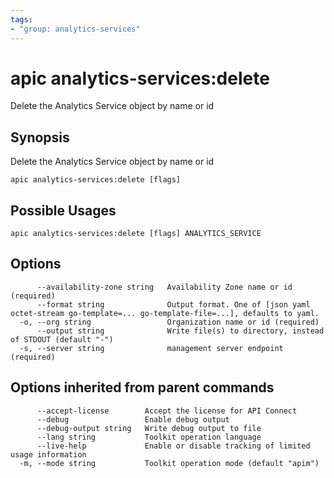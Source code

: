 ```yaml
---
tags:
- "group: analytics-services"
---
```

# apic analytics-services:delete

Delete the Analytics Service object by name or id

## Synopsis

Delete the Analytics Service object by name or id

```
apic analytics-services:delete [flags]
```

## Possible Usages

```
apic analytics-services:delete [flags] ANALYTICS_SERVICE
```

## Options

```
      --availability-zone string   Availability Zone name or id (required)
      --format string              Output format. One of [json yaml octet-stream go-template=... go-template-file=...], defaults to yaml.
  -o, --org string                 Organization name or id (required)
      --output string              Write file(s) to directory, instead of STDOUT (default "-")
  -s, --server string              management server endpoint (required)
```

## Options inherited from parent commands

```
      --accept-license        Accept the license for API Connect
      --debug                 Enable debug output
      --debug-output string   Write debug output to file
      --lang string           Toolkit operation language
      --live-help             Enable or disable tracking of limited usage information
  -m, --mode string           Toolkit operation mode (default "apim")
```
